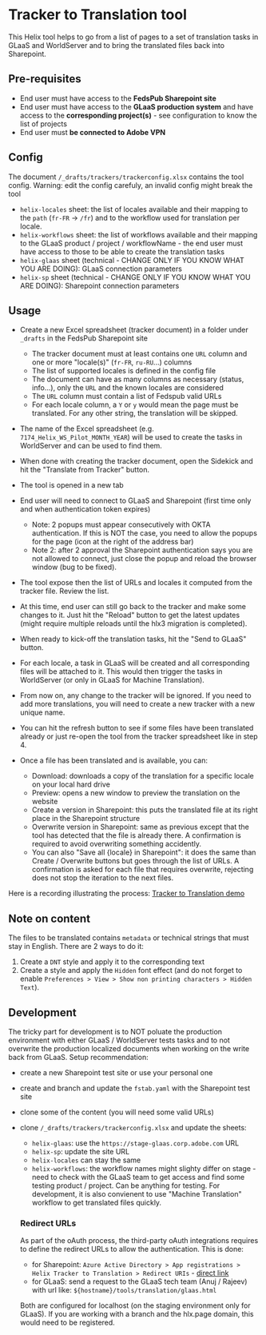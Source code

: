 # Tracker to Translation tool

This Helix tool helps to go from a list of pages to a set of translation tasks in GLaaS and WorldServer and to bring the translated files back into Sharepoint.

## Pre-requisites

- End user must have access to the **FedsPub Sharepoint site**
- End user must have access to the **GLaaS production system** and have access to the **corresponding project(s)** - see configuration to know the list of projects
- End user must **be connected to Adobe VPN**

## Config

The document `/_drafts/trackers/trackerconfig.xlsx` contains the tool config. 
Warning: edit the config carefuly, an invalid config might break the tool

- `helix-locales` sheet: the list of locales available and their mapping to the `path` (`fr-FR` -> `/fr`) and to the workflow used for translation per locale.
- `helix-workflows` sheet: the list of workflows available and their mapping to the GLaaS product / project / workflowName - the end user must have access to those to be able to create the translation tasks
- `helix-glaas` sheet (technical - CHANGE ONLY IF YOU KNOW WHAT YOU ARE DOING): GLaaS connection parameters
- `helix-sp` sheet (technical - CHANGE ONLY IF YOU KNOW WHAT YOU ARE DOING): Sharepoint connection parameters

## Usage

- Create a new Excel spreadsheet (tracker document) in a folder under `_drafts` in the FedsPub Sharepoint site

  - The tracker document must at least contains one `URL` column and one or more "locale(s)" (`fr-FR`, `ru-RU`...) columns
  - The list of supported locales is defined in the config file
  - The document can have as many columns as necessary (status, info...), only the `URL` and the known locales are considered
  - The `URL` column must contain a list of Fedspub valid URLs
  - For each locale column, a `Y` or `y` would mean the page must be translated. For any other string, the translation will be skipped.
  
- The name of the Excel spreadsheet (e.g. `7174_Helix_WS_Pilot_MONTH_YEAR`) will be used to create the tasks in WorldServer and can be used to find them.

- When done with creating the tracker document, open the Sidekick and hit the "Translate from Tracker" button.

- The tool is opened in a new tab
- End user will need to connect to GLaaS and Sharepoint (first time only and when authentication token expires)
  
  - Note: 2 popups must appear consecutively with OKTA authentication. If this is NOT the case, you need to allow the popups for the page (icon at the right of the address bar)
  - Note 2: after 2 approval the Sharepoint authentication says you are not allowed to connect, just close the popup and reload the browser window (bug to be fixed).

- The tool expose then the list of URLs and locales it computed from the tracker file. Review the list.
- At this time, end user can still go back to the tracker and make some changes to it. Just hit the "Reload" button to get the latest updates (might require multiple reloads until the hlx3 migration is completed).
- When ready to kick-off the translation tasks, hit the "Send to GLaaS" button.
- For each locale, a task in GLaaS will be created and all corresponding files will be attached to it. This would then trigger the tasks in WorldServer (or only in GLaaS for Machine Translation).
- From now on, any change to the tracker will be ignored. If you need to add more translations, you will need to create a new tracker with a new unique name.
- You can hit the refresh button to see if some files have been translated already or just re-open the tool from the tracker spreadsheet like in step 4.
- Once a file has been translated and is available, you can:

  - Download: downloads a copy of the translation for a specific locale on your local hard drive
  - Preview: opens a new window to preview the translation on the website
  - Create a version in Sharepoint: this puts the translated file at its right place in the Sharepoint structure
  - Overwrite version in Sharepoint: same as previous except that the tool has detected that the file is already there. A confirmation is required to avoid overwriting something accidently.
  - You can also "Save all {locale} in Sharepoint": it does the same than Create / Overwrite buttons but goes through the list of URLs. A confirmation is asked for each file that requires overwrite, rejecting does not stop the iteration to the next files.

Here is a recording illustrating the process: [Tracker to Translation demo](https://adobe-my.sharepoint.com/:v:/p/acapt/Ec3kU1tZZXdGse9vGUoa1TkBhLVUrW3srjLN4B1sP1DUwQ?e=gFdWwt)

## Note on content

The files to be translated contains `metadata` or technical strings that must stay in English. There are 2 ways to do it:

1. Create a `DNT` style and apply it to the corresponding text
2. Create a style and apply the `Hidden` font effect (and do not forget to enable `Preferences > View > Show non printing characters > Hidden Text`).

## Development

The tricky part for development is to NOT poluate the production environment with either GLaaS / WorldServer tests tasks and to not overwrite the production localized documents when working on the write back from GLaaS.
Setup recommendation:
- create a new Sharepoint test site or use your personal one
- create and branch and update the `fstab.yaml` with the Sharepoint test site
- clone some of the content (you will need some valid URLs)
- clone `/_drafts/trackers/trackerconfig.xlsx` and update the sheets:

  - `helix-glaas`: use the `https://stage-glaas.corp.adobe.com` URL
  - `helix-sp`: update the site URL
  - `helix-locales` can stay the same
  - `helix-workflows`: the workflow names might slighty differ on stage - need to check with the GLaaS team to get access and find some testing product / project. Can be anything for testing. For development, it is also convienent to use "Machine Translation" workflow to get translated files quickly.

  ### Redirect URLs

  As part of the oAuth process, the third-party oAuth integrations requires to define the redirect URLs to allow the authentication. This is done:

  - for Sharepoint: `Azure Active Directory > App registrations > Helix Tracker to Translation > Redirect URIs` - [direct link](https://portal.azure.com/#blade/Microsoft_AAD_RegisteredApps/ApplicationMenuBlade/Authentication/appId/52c587ca-af13-485f-ae9d-da3d2a6efe8f/isMSAApp/)
  - for GLaaS: send a request to the GLaaS tech team (Anuj / Rajeev) with url like: `${hostname}/tools/translation/glaas.html`

  Both are configured for localhost (on the staging environment only for GLaaS). If you are working with a branch and the hlx.page domain, this would need to be registered.